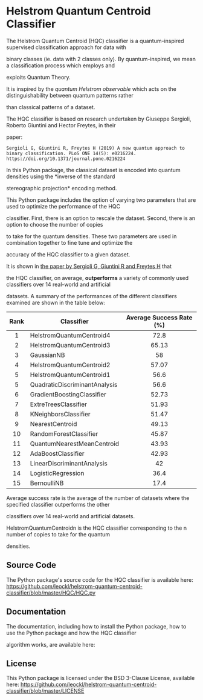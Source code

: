 # Helstrom Quantum Centroid Classifier
The Helstrom Quantum Centroid (HQC) classifier is a quantum-inspired supervised classification approach for data with 

binary classes (ie. data with 2 classes only). By quantum-inspired, we mean a classification process which employs and 

exploits Quantum Theory.

It is inspired by the *quantum Helstrom observable* which acts on the distinguishability between quantum patterns rather 

than classical patterns of a dataset.

The HQC classifier is based on research undertaken by Giuseppe Sergioli, Roberto Giuntini and Hector Freytes, in their 

paper:

    Sergioli G, Giuntini R, Freytes H (2019) A new quantum approach to binary classification. PLoS ONE 14(5): e0216224.
    https://doi.org/10.1371/journal.pone.0216224

In this Python package, the classical dataset is encoded into quantum densities using the *inverse of the standard 

stereographic projection* encoding method. 

This Python package includes the option of varying two parameters that are used to optimize the performance of the HQC 

classifier. First, there is an option to rescale the dataset. Second, there is an option to choose the number of copies 

to take for the quantum densities. These two parameters are used in combination together to fine tune and optimize the 

accuracy of the HQC classifier to a given dataset.

It is shown in [the paper by Sergioli G, Giuntini R and Freytes H](https://doi.org/10.1371/journal.pone.0216224) that 

the HQC classifier, on average, **outperforms** a variety of commonly used classifiers over 14 real-world and artificial 

datasets. A summary of the performances of the different classifiers examined are shown in the table below:

| Rank | Classifier                    | Average Success Rate (%) |
|:----:| ----------------------------- |:------------------------:|
| 1    | HelstromQuantumCentroid4      | 72.8                     |
| 2    | HelstromQuantumCentroid3      | 65.13                    |
| 3    | GaussianNB                    | 58                       |
| 4    | HelstromQuantumCentroid2      | 57.07                    |
| 5    | HelstromQuantumCentroid1      | 56.6                     |
| 5    | QuadraticDiscriminantAnalysis | 56.6                     |
| 6    | GradientBoostingClassifier    | 52.73                    |
| 7    | ExtreTreesClassifier          | 51.93                    |
| 8    | KNeighborsClassifier          | 51.47                    |
| 9    | NearestCentroid               | 49.13                    |
| 10   | RandomForestClassifier        | 45.87                    |
| 11   | QuantumNearestMeanCentroid    | 43.93                    |
| 12   | AdaBoostClassifier            | 42.93                    |
| 13   | LinearDiscriminantAnalysis    | 42                       |
| 14   | LogisticRegression            | 36.4                     |
| 15   | BernoulliNB                   | 17.4                     |

Average success rate is the average of the number of datasets where the specified classifier outperforms the other 

classifiers over 14 real-world and artificial datasets.

HelstromQuantumCentroidn is the HQC classifier corresponding to the n number of copies to take for the quantum 

densities.

## Source Code
The Python package's source code for the HQC classifier is available here: 
https://github.com/leockl/helstrom-quantum-centroid-classifier/blob/master/HQC/HQC.py

## Documentation
The documentation, including how to install the Python package, how to use the Python package and how the HQC classifier 

algorithm works, are available here: 


## License
This Python package is licensed under the BSD 3-Clause License, available here: 
https://github.com/leockl/helstrom-quantum-centroid-classifier/blob/master/LICENSE
